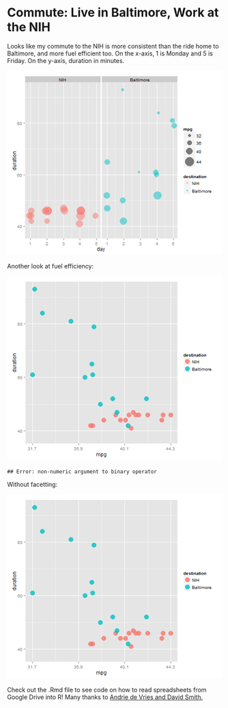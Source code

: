 Commute:  Live in Baltimore, Work at the NIH
========================================================

Looks like my commute to the NIH is more consistent than the ride home to Baltimore, and more fuel efficient too.  On the x-axis, 1 is Monday and 5 is Friday.  On the y-axis, duration in minutes.

![plot of chunk unnamed-chunk-1](figure/unnamed-chunk-1.png) 

Another look at fuel efficiency:


![plot of chunk unnamed-chunk-2](figure/unnamed-chunk-2.png) 

```
## Error: non-numeric argument to binary operator
```

Without facetting:

![plot of chunk unnamed-chunk-3](figure/unnamed-chunk-3.png) 



Check out the .Rmd file to see code on how to read spreadsheets from Google Drive into R!  Many thanks to [Andrie de Vries and David Smith.](http://blog.revolutionanalytics.com/2014/06/reading-data-from-the-new-version-of-google-spreadsheets.html
)
